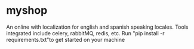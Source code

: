 # myshop
An online with localization for english and spanish speaking locales. Tools integrated include celery, rabbitMQ, redis, etc. Run "pip install -r requirements.txt"to get started on your machine
